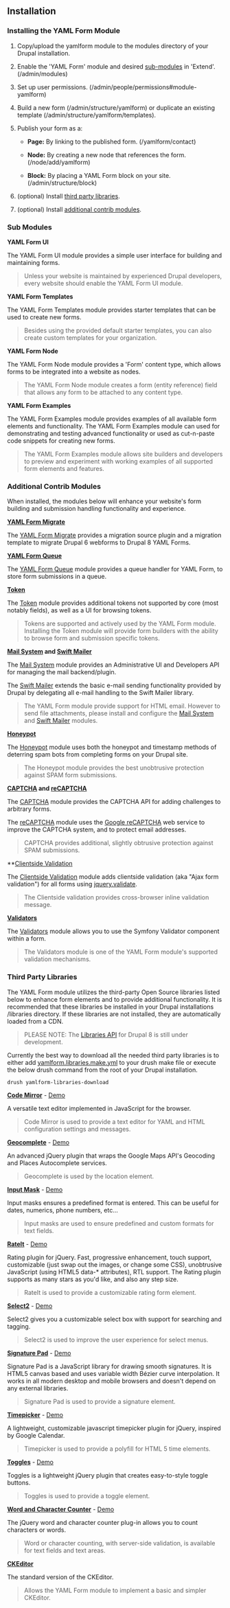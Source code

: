 Installation
------------

### Installing the YAML Form Module

1. Copy/upload the yamlform module to the modules directory of your Drupal
   installation.

2. Enable the 'YAML Form' module and desired [sub-modules](#sub-modules) in 'Extend'. 
   (/admin/modules)

3. Set up user permissions. (/admin/people/permissions#module-yamlform)

4. Build a new form (/admin/structure/yamlform)
   or duplicate an existing template (/admin/structure/yamlform/templates).
   
5. Publish your form as a:

    - **Page:** By linking to the published form.
      (/yamlform/contact)  

    - **Node:** By creating a new node that references the form.
      (/node/add/yamlform)

    - **Block:** By placing a YAML Form block on your site.
      (/admin/structure/block)

6. (optional) Install [third party libraries](#third-party-libraries).

7. (optional) Install [additional contrib modules](#additional-contrib-modules).


### Sub Modules

**YAML Form UI**

The YAML Form UI module provides a simple user interface for building and 
maintaining forms.

> Unless your website is maintained by experienced Drupal developers, 
> every website should enable the YAML Form UI module. 

**YAML Form Templates**

The YAML Form Templates module provides starter templates that can be used 
to create new forms. 

> Besides using the provided default starter templates, you can also create 
> custom templates for your organization.

**YAML Form Node**

The YAML Form Node module provides a 'Form' content type, which allows  
forms to be integrated into a website as nodes.

> The YAML Form Node module creates a form (entity reference) field
> that allows any form to be attached to any content type.  

**YAML Form Examples**

The YAML Form Examples module provides examples of all available form elements 
and functionality. The YAML Form Examples module can used for demonstrating
and testing advanced functionality or used as cut-n-paste code snippets
for creating new forms.

> The YAML Form Examples module allows site builders and developers to 
> preview and experiment with working examples of all supported form elements 
> and features.

### Additional Contrib Modules 

When installed, the modules below will enhance your website's form building and 
submission handling functionality and experience.

**[YAML Form Migrate](https://www.drupal.org/sandbox/dippers/2819169)**

The [YAML Form Migrate](https://www.drupal.org/sandbox/dippers/2819169) provides 
a migration source plugin and a migration template to migrate Drupal 6
webforms to Drupal 8 YAML Forms.

**[YAML Form Queue](https://www.drupal.org/project/yamlform_queue)**

The [YAML Form Queue](https://www.drupal.org/project/yamlform_queue) module 
provides a queue handler for YAML Form, to store form submissions in a queue.

**[Token](https://www.drupal.org/project/token)**

The [Token](https://www.drupal.org/project/token) module provides additional 
tokens not supported by core (most notably fields), as well as a UI for browsing 
tokens.

> Tokens are supported and actively used by the YAML Form module. Installing the
> Token module will provide form builders with the ability to browse form and 
> submission specific tokens. 

**[Mail System](https://www.drupal.org/project/mailsystem) and [Swift Mailer](https://www.drupal.org/project/swiftmailer)**

The [Mail System](https://www.drupal.org/project/mailsystem) module provides an 
Administrative UI and Developers API for managing the mail backend/plugin.
 
The [Swift Mailer](https://www.drupal.org/project/swiftmailer) extends the 
basic e-mail sending functionality provided by Drupal by delegating all e-mail
handling to the Swift Mailer library.

> The YAML Form module provide support for HTML email. However to send file
> attachments, please install and configure the 
> [Mail System](https://www.drupal.org/project/mailsystem) and 
> [Swift Mailer](https://www.drupal.org/project/swiftmailer) modules.

**[Honeypot](https://www.drupal.org/project/honeypot)**

The [Honeypot](https://www.drupal.org/project/honeypot) module uses both the 
honeypot and timestamp methods of deterring spam bots from completing forms on 
your Drupal site.

> The Honeypot module provides the best unobtrusive protection against SPAM form submissions.

**[CAPTCHA](https://www.drupal.org/project/captcha) and [reCAPTCHA](https://www.drupal.org/project/recaptcha)**

The [CAPTCHA](https://www.drupal.org/project/captcha) module provides the 
CAPTCHA API for adding challenges to arbitrary forms.

The [reCAPTCHA](https://www.drupal.org/project/recaptcha) module uses the
[Google reCAPTCHA](https://www.google.com/recaptcha/intro/index.html) web 
service to improve the CAPTCHA system, and to protect email addresses.

> CAPTCHA provides additional, slightly obtrusive protection against SPAM 
> submissions.

**[Clientside Validation](https://www.drupal.org/project/clientside_validation)

The [Clientside Validation](https://www.drupal.org/project/clientside_validation) 
module adds clientside validation (aka "Ajax form validation") for all forms 
using [jquery.validate](https://jqueryvalidation.org/).

> The Clientside validation provides cross-browser inline validation message.

**[Validators](https://www.drupal.org/project/validators)**

The [Validators](https://www.drupal.org/project/validators) module allows you 
to use the Symfony Validator component within a form.

> The Validators module is one of the YAML Form module's supported 
> validation mechanisms.

### Third Party Libraries

The YAML Form module utilizes the third-party Open Source libraries listed below
to enhance form elements and to provide additional functionality. It is recommended
that these libraries be installed in your Drupal installations /libraries 
directory. If these libraries are not installed, they are automatically loaded
from a CDN.

> PLEASE NOTE: The 
> [Libraries API](https://www.drupal.org/project/libraries) for Drupal 8 is 
> still under development.  

Currently the best way to download all the needed third party libraries is to 
either add [yamlform.libraries.make.yml](http://cgit.drupalcode.org/yamlform/tree/yamlform.libraries.make.yml)
to your drush make file or execute the below drush command from the root of your
Drupal installation.  

    drush yamlform-libraries-download    

**[Code Mirror](http://codemirror.net/)** - [Demo](http://codemirror.net/)

A versatile text editor implemented in JavaScript for the browser.

> Code Mirror is used to provide a text editor for YAML and HTML configuration
> settings and messages.

**[Geocomplete](https://ubilabs.github.io/geocomplete/)** - [Demo](http://ubilabs.github.io/geocomplete/examples/form.html)

An advanced jQuery plugin that wraps the Google Maps API's Geocoding and Places Autocomplete services.

> Geocomplete is used by the location element.

**[Input Mask](http://robinherbots.github.io/jquery.inputmask/)** - [Demo](http://robinherbots.github.io/jquery.inputmask/)

Input masks ensures a predefined format is entered. This can be useful for 
dates, numerics, phone numbers, etc...

> Input masks are used to ensure predefined and custom formats for text fields.

**[RateIt](https://github.com/gjunge/rateit.js)** - [Demo](http://gjunge.github.io/rateit.js/examples/)

Rating plugin for jQuery. Fast, progressive enhancement, touch support,
customizable (just swap out the images, or change some CSS), unobtrusive
JavaScript (using HTML5 data-* attributes), RTL support. The Rating plugin
supports as many stars as you'd like, and also any step size.

> RateIt is used to provide a customizable rating form element.

**[Select2](https://select2.github.io/)** - [Demo](https://select2.github.io/examples.html)

Select2 gives you a customizable select box with support for searching and 
tagging.

> Select2 is used to improve the user experience for select menus.

**[Signature Pad](https://github.com/szimek/signature_pad)** - [Demo](http://szimek.github.io/signature_pad/)

Signature Pad is a JavaScript library for drawing smooth signatures.
It is HTML5 canvas based and uses variable width Bézier curve interpolation.
It works in all modern desktop and mobile browsers and doesn't depend on any 
external libraries.

> Signature Pad is used to provide a signature element.

**[Timepicker](https://github.com/jonthornton/jquery-timepicker)** - [Demo](http://jonthornton.github.io/jquery-timepicker/)

A lightweight, customizable javascript timepicker plugin for jQuery, inspired by Google Calendar.

> Timepicker is used to provide a polyfill for HTML 5 time elements.

**[Toggles](https://github.com/simontabor/jquery-toggles)** - [Demo](https://simontabor.com/labs/toggles/)

Toggles is a lightweight jQuery plugin that creates easy-to-style toggle buttons.

> Toggles is used to provide a toggle element.

**[Word and Character Counter](https://github.com/qwertypants/jQuery-Word-and-Character-Counter-Plugin)** - [Demo](http://qwertypants.github.io/jQuery-Word-and-Character-Counter-Plugin/)

The jQuery word and character counter plug-in allows you to count characters
or words.

> Word or character counting, with server-side validation, is available for text 
> fields and text areas.

**[CKEditor](http://ckeditor.com/)**

The standard version of the CKEditor.

> Allows the YAML Form module to implement a basic and simpler CKEditor.
